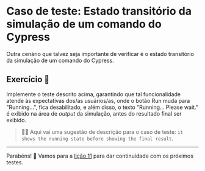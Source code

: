 # Caso de teste: Estado transitório da simulação de um comando do Cypress

Outra cenário que talvez seja importante de verificar é o estado transitório da simulação de um comando do Cypress.

## Exercício 🎯

Implemente o teste descrito acima, garantindo que tal funcionalidade atende às expectativas dos/as usuários/as, onde o botão Run muda para "Running...", fica desabilitado, e além disso, o texto "Running... Please wait." é exibido na área de _output_ da simulação, antes do resultado final ser exibido.

> 🧑‍🏫 Aqui vai uma sugestão de descrição para o caso de teste: `it shows the running state before showing the final result`.

___

Parabéns! 🎉 Vamos para a [lição 11](./11.md) para dar continuidade com os próximos testes.
